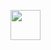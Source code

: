 <a href="url"><img src="https://jamespfu.com/img/ReMember.png" align="left" height="48" width="48" ></a>
